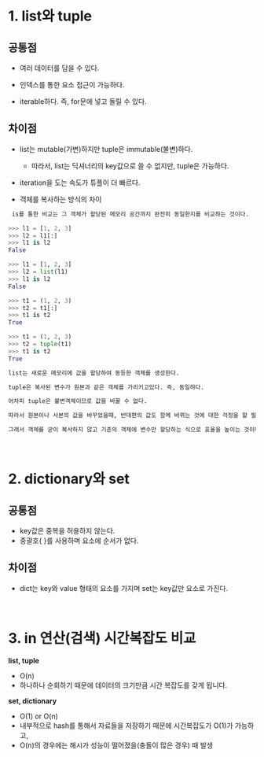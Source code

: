 # 1. list와 tuple

## 공통점
- 여러 데이터를 담을 수 있다.

- 인덱스를 통한 요소 접근이 가능하다.

- iterable하다. 즉, for문에 넣고 돌릴 수 있다.

## 차이점
- list는 mutable(가변)하지만 tuple은 immutable(불변)하다.
  - 따라서, list는 딕셔너리의 key값으로 쓸 수 없지만, tuple은 가능하다.
  
- iteration을 도는 속도가 튜플이 더 빠르다.

- 객체를 복사하는 방식의 차이
```python
 is를 통한 비교는 그 객체가 할당된 메모리 공간까지 완전히 동일한지를 비교하는 것이다.

>>> l1 = [1, 2, 3]
>>> l2 = l1[:]
>>> l1 is l2
False

>>> l1 = [1, 2, 3]
>>> l2 = list(l1)
>>> l1 is l2
False

>>> t1 = (1, 2, 3)
>>> t2 = t1[:]
>>> t1 is t2
True

>>> t1 = (1, 2, 3)
>>> t2 = tuple(t1)
>>> t1 is t2
True

list는 새로운 메모리에 값을 할당하여 동등한 객체를 생성한다.

tuple은 복사된 변수가 원본과 같은 객체를 가리키고있다. 즉, 동일하다.

어차피 tuple은 불변객체이므로 값을 바꿀 수 없다.

따라서 원본이나 사본의 값을 바꾸었을때, 반대편의 값도 함께 바뀌는 것에 대한 걱정을 할 필요가 없다.

그래서 객체를 굳이 복사하지 않고 기존의 객체에 변수만 할당하는 식으로 효율을 높이는 것이다.
```
<br>

# 2. dictionary와 set

## 공통점
- key값은 중복을 허용하지 않는다.
- 중괄호{ }를 사용하며 요소에 순서가 없다.

## 차이점
- dict는 key와 value 형태의 요소를 가지며 set는 key값만 요소로 가진다.
<br>

# 3. in 연산(검색) 시간복잡도 비교
**list, tuple**
- O(n)
- 하나하나 순회하기 때문에 데이터의 크기만큼 시간 복잡도를 갖게 됩니다.

**set, dictionary**
- O(1) or O(n)
- 내부적으로 hash를 통해서 자료들을 저장하기 때문에 시간복잡도가 O(1)가 가능하고,
- O(n)의 경우에는 해시가 성능이 떨어졌을(충돌이 많은 경우) 때 발생
